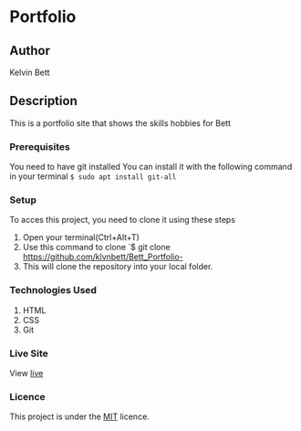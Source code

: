 # Portfolio
## Author
Kelvin Bett
## Description
This is a portfolio site that shows the skills hobbies for Bett
### Prerequisites
You need to have git installed
You can install it with the following command in your terminal
`$ sudo apt install git-all`
### Setup
To acces this project, you need to clone it using these steps
1. Open your terminal(Ctrl+Alt+T)
2. Use this command to clone `$ git clone https://github.com/klvnbett/Bett_Portfolio-
3. This will clone the repository into your local folder.
### Technologies Used
1. HTML
2. CSS
4. Git
### Live Site
View [live](https://klvnbett.github.io/Bett_Portfolio-/)

### Licence
This project is under the  [MIT](LICENCE) licence.

